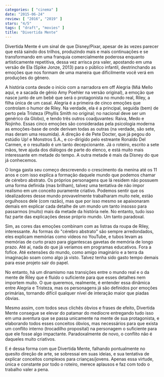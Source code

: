 ```yaml
---
categories: [ "cinema" ]
date: "2015-06-24"
review: [ "2016", "2019" ]
stars: "4/5"
tags: [ "draft", "movies" ]
title: "Divertida Mente"
---
```

Divertida Mente é um sinal de que Disney/Pixar, apesar de às
vezes parecer que está saindo dos trilhos, produzindo mais e mais
continuações e se transformando em uma franquia comercialmente poderosa
enquanto artisticamente repetitiva, dessa vez arrisca pra valer,
apostando em uma versão de Ela (Spike Jonze, 2013) para o público
infantil, destrinchando as emoções que nos formam de uma maneira que
dificilmente você verá em produções do gênero.

A história conta desde o início com a narradora em off Alegria (Miá
Mello aqui, e a sacada de gênio Amy Poehler na versão original),
a emoção que nasce junto de um bebê que será o protagonista no
mundo real, Riley, a filha única de um casal. Alegria é a primeira
de cinco emoções que controlam o humor de Riley. Na verdade, ela é
a principal, seguida (bem) de perto pela Tristeza (Phyllis Smith no
original; no nacional deve ser um genérico da Globo), e tendo três
outros coadjuvantes: Raiva, Medo e Nojinho. Essas cinco emoções são
consideradas pela psicologia moderna as emoções-base de onde derivam
todas as outras (na verdade, são sete, mas deram uma resumida). A
direção é de Pete Docter, que já pegou do estúdio Up! e Monstros
S.A., e co-dirigido pelo estreante Ronaldo Del Carmen, e o resultado é
um tanto decepcionante. Já o roteiro, escrito a sete mãos, teve ajuda
dos diálogos de parte do elenco, e está muito mais interessante em
metade do tempo. A outra metade é mais da Disney do que já conhecemos.

O longa gasta seu começo descrevendo o crescimento da menina até os 11
anos e com isso explica a formação daquele mundo que podemos chamar
de cérebro abstrato. Os próprios personagens que lá residem não
possuem uma forma definida (mas brilham), talvez uma tentativa de não
impor realismo em um conceito puramente criativo. Podemos sentir que os
idealizadores desse mundo provavelmente trabalharam muito nele, estão
orgulhosos dele (com razão), mas que por isso mesmo se apaixonaram demais
em explicar cada detalhe de um mundo um tanto insosso para passarmos
(muito) mais da metade da história nele. No entanto, tudo isso faz
parte das explicações desse próprio mundo. Um tanto paradoxal.

Sim, as cores das emoções combinam com as listras da roupa de Riley,
interessante. As formas do "cérebro abstrato" são sempre arredondados,
eles explicam memórias como vídeos no YouTube, e tubos levam as
memórias de curto prazo para gigantescas gavetas de memória de longo
prazo. Até aí, nada do que já veríamos em programas educativos. Fora
a fofice. Até extensões do mundo, como amigo imaginário e a terra
da imaginação soam como algo já visto. Talvez tenha sido gasto tempo
demais para esse projeto sair do papel.

No entanto, há um dinamismo nas transições entre o mundo real e o da
mente de Riley que é fluido o suficiente para que esses detalhes nem
importem muito. O que queremos, realmente, é entender essa dinâmica
entre Alegria e Tristeza, mas os personagens já são definidos por
emoções primárias, tornando difícil qualquer nível de interação
maior que piadas óbvias.

Mesmo assim, com todos seus clichês óbvios e frases de efeito, Divertida
Mente consegue se elevar do patamar do medíocre entregando tudo isso
em uma aventura que se passa unicamente na mente de sua protagonista,
e elaborando todos esses conceitos óbvios, mas necessários para que
exista um conflito interno (trocadilho proposital) na personagem o
suficiente para que ele fosse algo impactante. Paradoxalmente de novo,
o conflito não é daqueles muito criativos.

E é dessa forma com que Divertida Mente, falhando pontualmente no
quesito direção de arte, se sobressai em suas ideias, e sua tentativa de
explicar conceitos complexos para crianças/jovens. Apenas essa virtude,
única e constante por todo o roteiro, merece aplausos e faz com todo
o trabalho valer a pena.
